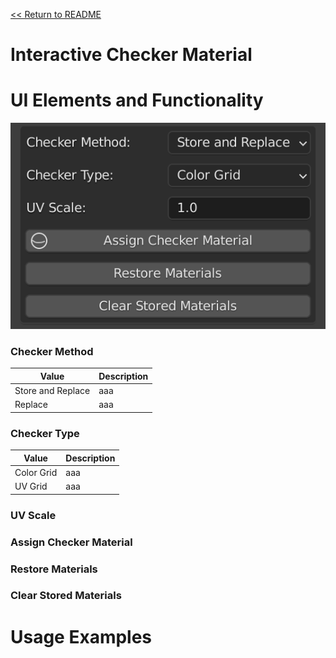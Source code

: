 [<< Return to README](../README.md#documentation)

# Interactive Checker Material



# UI Elements and Functionality

![Checker Material](./images/ui/checker_material_panel.png)

### Checker Method

| Value             | Description |
|-------------------|-------------|
| Store and Replace | aaa         | 
| Replace           | aaa         |

### Checker Type

| Value      | Description |
|------------|-------------|
| Color Grid | aaa         | 
| UV Grid    | aaa         |

### UV Scale

### Assign Checker Material

### Restore Materials

### Clear Stored Materials

# Usage Examples